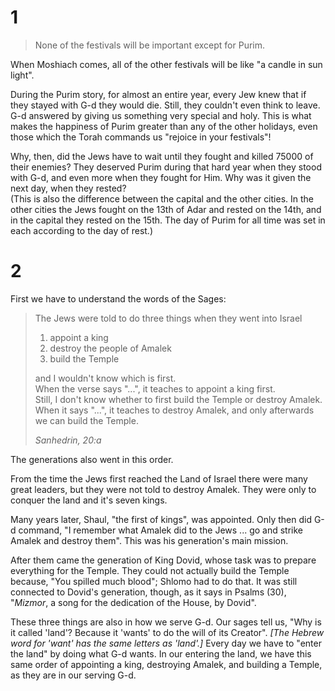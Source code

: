 # 1

> None of the festivals will be important except for Purim.

When Moshiach comes, all of the other festivals will be like "a candle in sun
light".

During the Purim story, for almost an entire year, every Jew knew that if they
stayed with G-d they would die. Still, they couldn't even think to leave. G-d
answered by giving us something very special and holy. This is what makes the
happiness of Purim greater than any of the other holidays, even those which the
Torah commands us "rejoice in your festivals"!

Why, then, did the Jews have to wait until they fought and killed 75000 of
their enemies? They deserved Purim during that hard year when they stood with
G-d, and even more when they fought for Him. Why was it given the next day,
when they rested?  
(This is also the difference between the capital and the other cities. In the
other cities the Jews fought on the 13th of Adar and rested on the 14th, and
in the capital they rested on the 15th. The day of Purim for all time was set
in each according to the day of rest.)  

# 2

First we have to understand the words of the Sages:
> The Jews were told to do three things when they went into Israel
> 1. appoint a king
> 1. destroy the people of Amalek
> 1. build the Temple
>
> and I wouldn't know which is first.<br>
> When the verse says "...", it teaches to appoint a king first.<br>
> Still, I don't know whether to first build the Temple or destroy Amalek.
> When it says "...", it teaches to destroy Amalek, and only afterwards we can
> build the Temple.
>
> _Sanhedrin, 20:a_

The generations also went in this order.

From the time the Jews first reached the Land of Israel there were many great
leaders, but they were not told to destroy Amalek. They were only to conquer
the land and it's seven kings.

Many years later, Shaul, "the first of kings", was appointed. Only then did G-d
command, "I remember what Amalek did to the Jews ... go and strike Amalek and
destroy them".  This was his generation's main mission.

After them came the generation of King Dovid, whose task was to prepare
everything for the Temple. They could not actually build the Temple because,
"You spilled much blood"; Shlomo had to do that. It was still connected to
Dovid's generation, though, as it says in Psalms (30), "_Mizmor_, a song for
the dedication of the House, by Dovid".

These three things are also in how we serve G-d. Our sages tell us, "Why is
it called 'land'? Because it 'wants' to do the will of its Creator". _[The
Hebrew word for 'want' has the same letters as 'land'.]_ Every day we have to
"enter the land" by doing what G-d wants.  In our entering the land, we have this
same order of appointing a king, destroying Amalek, and building a Temple, as
they are in our serving G-d.
